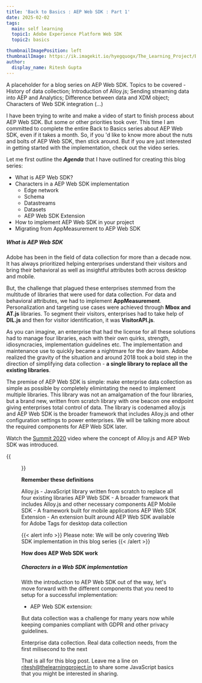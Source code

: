 ```yaml
---
title: 'Back to Basics : AEP Web SDK : Part 1'
date: 2025-02-02
tags:
  main: self learning
  topic1: Adobe Experience Platform Web SDK
  topic2: basics

thumbnailImagePosition: left
thumbnailImage: https://ik.imagekit.io/hyegquogx/The_Learning_Project/Back%20to%20basics%20%20Part%207.png
author:
  display_name: Ritesh Gupta
---
```


A placeholder for a blog series on AEP Web SDK. Topics to be covered - History of data collection; Introduction of Alloy.js; Sending streaming data into AEP and Analytics; Difference between data and XDM object; Characters of Web SDK integration (...)

<!--more-->

I have been trying to write and make a video of start to finish process about AEP Web SDK. But some or other priorities took over. This time I am committed to complete the entire Back to Basics series about AEP Web SDK, even if it takes a month. So, if you 'd like to know more about the nuts and bolts of AEP Web SDK, then stick around. But if you are just interested in getting started with the implementation, check out the video series.

Let me first outline the **_Agenda_** that I have outlined for creating this blog series:

- What is AEP Web SDK?
- Characters in a AEP Web SDK implementation
  - Edge network
  - Schema
  - Datastreams
  - Datasets
  - AEP Web SDK Extension
- How to implement AEP Web SDK in your project
- Migrating from AppMeasurement to AEP Web SDK

##### What is AEP Web SDK

Adobe has been in the field of data collection for more than a decade now. It has always prioritized helping enterprises understand their visitors and bring their behavioral as well as insightful attributes both across desktop and mobile.

But, the challenge that plagued these enterprises stemmed from the multitude of libraries that were used for data collection. For data and behavioral attributes, we had to implement **AppMeasurement**. Personalization and targeting use cases were achieved through **Mbox and AT.js** libraries. To segment their visitors, enterprises had to take help of **DIL.js** and then for visitor identification, it was **VisitorAPI.js**.

As you can imagine, an enterprise that had the license for all these solutions had to manage four libraries, each with their own quirks, strength, idiosyncracies, implementation guidelines etc. The implementation and maintenance use to quickly became a nightmare for the dev team. Adobe realized the gravity of the situation and around 2018 took a bold step in the direction of simplifying data collection - **a single library to replace all the existing libraries**.

The premise of AEP Web SDK is simple: make enterprise data collection as simple as possible by completely elimintating the need to implement multiple libraries. This library was not an amalgamation of the four libraries, but a brand new, written from scratch library with one beacon one endpoint giving enterprises total control of data. The library is codenamed alloy.js and AEP Web SDK is the broader framework that includes Alloy.js and other configuration settings to power enterprises. We will be talking more about the required components for AEP Web SDK later.

Watch the [Summit 2020](https://experienceleague.adobe.com/en/docs/experience-platform/web-sdk/home#overview) video where the concept of Alloy.js and AEP Web SDK was introduced.

{{<figure src = "https://ik.imagekit.io/hyegquogx/The_Learning_Project/Screenshot%202025-02-03%20at%201.01.36%E2%80%AFPM.png">}}

**Remember these definitions**

Alloy.js - JavaScript library written from scratch to replace all four existing libraries
AEP Web SDK - A broader framework that includes Alloy.js and other necessary components
AEP Mobile SDK - A framework built for mobile applications
AEP Web SDK Extension - An extension built around AEP Web SDK available for Adobe Tags for desktop data collection

{{< alert info >}}
Please note: We will be only covering Web SDK implementation in this blog series
{{< /alert >}}

**How does AEP Web SDK work**

##### Characters in a Web SDK implementation

With the introduction to AEP Web SDK out of the way, let's move forward with the different components that you need to setup for a successful implementation:

- AEP Web SDK extension:

But data collection was a challenge for many years now while keeping companies compliant with GDPR and other privacy guidelines.

Enterprise data collection. Real data collection needs, from the first milisecond to the next

That is all for this blog post. Leave me a line on ritesh@thelearningproject.in to share some JavaScript basics that you might be interested in sharing.
